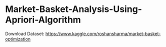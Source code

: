 # Market-Basket-Analysis-Using-Apriori-Algorithm

Download Dataset: https://www.kaggle.com/roshansharma/market-basket-optimization

